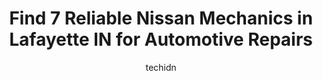 ---
layout: ampstory
image: https://images.unsplash.com/photo-1567346495660-baf9ca9d661a?ixlib=rb-4.0.3&ixid=MnwxMjA3fDB8MHxwaG90by1wYWdlfHx8fGVufDB8fHx8&auto=format&fit=crop&w=640&h=853&q=80
author: techidn
featured: false
description: Trust your vehicles maintenance and repairs to the 7 best Nissan Mechanic in Lafayette IN, USA. With their extensive experience, cutting-edge technology, and commitment to customer satisfac
title: Find 7 Reliable Nissan Mechanics in Lafayette IN for Automotive Repairs
cover:
   title: Find 7 Reliable Nissan Mechanics in Lafayette IN for Automotive Repairs
   subtitle: Rickpate
   background: https://images.unsplash.com/photo-1567346495660-baf9ca9d661a?ixlib=rb-4.0.3&ixid=MnwxMjA3fDB8MHxwaG90by1wYWdlfHx8fGVufDB8fHx8&auto=format&fit=crop&w=640&h=853&q=80

pages: 
 - layout: thirds
   top: <h1>#1 Becks Auto Center</h1>
   bottom: "<p>Getting my car worked on at Becks was a great experience!They were able to fit me in quick and had very reasonable prices.Ended up paying less than the initial quote so </p>"
   background: https://www.knot35.com/toplist/wp-content/uploads/2023/06/best-nissan-mechanic-1-in-lafayette-in-1685841113.jpeg
   backgroundblur: true
 - layout: thirds
   top: <h1>#2 Guaranteed Automotive & Transmission Service</h1>
   bottom: "<p>3742 State Rte 38, Lafayette, IN 47905, United States</p>"
   background: https://www.knot35.com/toplist/wp-content/uploads/2023/06/best-nissan-mechanic-2-in-lafayette-in-1685841114.jpeg
   cta:
      link: https://www.knot35.com/toplist/find-7-reliable-nissan-mechanics-in-lafayette-in-for-automotive-repairs/
      text: Find 7 Reliable Nissan Mechanics in Lafayette IN for Automotive Repairs
 - layout: thirds
   top: <h1>#3 Automotive Solutions</h1>
   bottom: "<p>3465 Union St, Lafayette, IN 47905, United States</p>"
   background: https://www.knot35.com/toplist/wp-content/uploads/2023/06/best-nissan-mechanic-3-in-lafayette-in-1685841114.jpeg
   cta:
      link: https://www.knot35.com/toplist/find-7-reliable-nissan-mechanics-in-lafayette-in-for-automotive-repairs/
      text: Find 7 Reliable Nissan Mechanics in Lafayette IN for Automotive Repairs
 - layout: thirds
   top: <h1>#4 Autotorium</h1>
   bottom: "<p>806 N 11th St, Lafayette, IN 47904, United States</p>"
   background: https://images.unsplash.com/photo-1567360425618-1594206637d2?ixlib=rb-4.0.3&ixid=MnwxMjA3fDB8MHxwaG90by1wYWdlfHx8fGVufDB8fHx8&auto=format&fit=crop&w=640&h=853&q=80
   cta:
      link: https://www.knot35.com/toplist/find-7-reliable-nissan-mechanics-in-lafayette-in-for-automotive-repairs/
      text: Find 7 Reliable Nissan Mechanics in Lafayette IN for Automotive Repairs
 - layout: thirds
   top: <h1>#5 Accent Auto Repair</h1>
   bottom: "<p>2300 S 30th St SUITE B, Lafayette, IN 47909, United States</p>"
   background: https://images.unsplash.com/photo-1561679660-d00ee1e0dc8e?ixlib=rb-4.0.3&ixid=MnwxMjA3fDB8MHxwaG90by1wYWdlfHx8fGVufDB8fHx8&auto=format&fit=crop&w=640&h=853&q=80
   cta:
      link: https://www.knot35.com/toplist/find-7-reliable-nissan-mechanics-in-lafayette-in-for-automotive-repairs/
      text: Find 7 Reliable Nissan Mechanics in Lafayette IN for Automotive Repairs
 - layout: thirds
   top: <h1>#6 Lyons Alignment & Auto Repair</h1>
   bottom: "<p>401 N 3rd St, Lafayette, IN 47901, United States</p>"
   background: https://images.unsplash.com/photo-1597773150796-e5c14ebecbf5?ixlib=rb-4.0.3&ixid=MnwxMjA3fDB8MHxwaG90by1wYWdlfHx8fGVufDB8fHx8&auto=format&fit=crop&w=640&h=853&q=80
   cta:
      link: https://www.knot35.com/toplist/find-7-reliable-nissan-mechanics-in-lafayette-in-for-automotive-repairs/
      text: Find 7 Reliable Nissan Mechanics in Lafayette IN for Automotive Repairs
 - layout: thirds
   top: <h1>#7 Auto Specialty of Lafayette, Inc.</h1>
   bottom: "<p>313 Teal Rd, Lafayette, IN 47905, United States</p>"
   background: https://images.unsplash.com/photo-1609083590460-7b8cc0ca65f8?ixlib=rb-4.0.3&ixid=MnwxMjA3fDB8MHxwaG90by1wYWdlfHx8fGVufDB8fHx8&auto=format&fit=crop&w=640&h=853&q=80
   cta:
      link: https://www.knot35.com/toplist/find-7-reliable-nissan-mechanics-in-lafayette-in-for-automotive-repairs/
      text: Find 7 Reliable Nissan Mechanics in Lafayette IN for Automotive Repairs
 - layout: thirds
   middle: Continue reading...
   background: https://plus.unsplash.com/premium_photo-1664640458616-3c74f8cb4589?ixlib=rb-4.0.3&ixid=MnwxMjA3fDB8MHxwaG90by1wYWdlfHx8fGVufDB8fHx8&auto=format&fit=crop&w=640&h=853&q=80
   cta:
      link: https://www.knot35.com/toplist/find-7-reliable-nissan-mechanics-in-lafayette-in-for-automotive-repairs/
      text: Find 7 Reliable Nissan Mechanics in Lafayette IN for Automotive Repairs
      
---